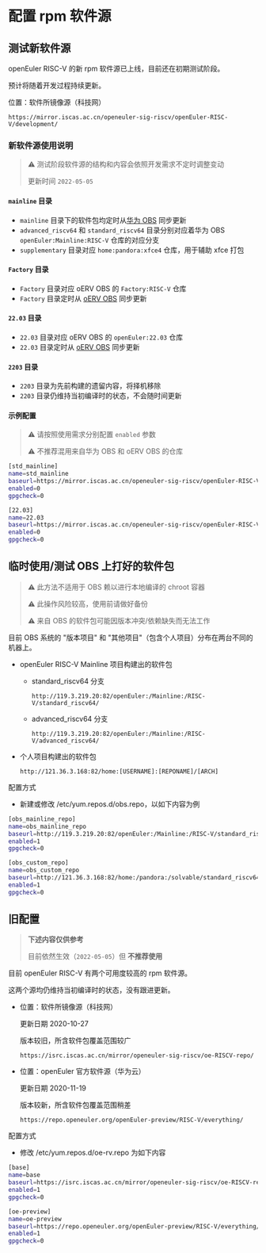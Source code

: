 # 配置 rpm 软件源

## 测试新软件源

openEuler RISC-V 的新 rpm 软件源已上线，目前还在初期测试阶段。

预计将随着开发过程持续更新。

位置：软件所镜像源（科技网）

`https://mirror.iscas.ac.cn/openeuler-sig-riscv/openEuler-RISC-V/development/`

### 新软件源使用说明

> ⚠️ 测试阶段软件源的结构和内容会依照开发需求不定时调整变动
>
> 更新时间 `2022-05-05`

#### `mainline` 目录

- `mainline` 目录下的软件包均定时从[华为 OBS](https://build.openeuler.org) 同步更新
- `advanced_riscv64` 和 `standard_riscv64` 目录分别对应着华为 OBS `openEuler:Mainline:RISC-V` 仓库的对应分支
- `supplementary` 目录对应 `home:pandora:xfce4` 仓库，用于辅助 xfce 打包

#### `Factory` 目录

- `Factory` 目录对应 oERV OBS 的 `Factory:RISC-V` 仓库
- `Factory` 目录定时从 [oERV OBS](https://build.tarsier-infra.com/) 同步更新

#### `22.03` 目录

- `22.03` 目录对应 oERV OBS 的 `openEuler:22.03` 仓库
- `22.03` 目录定时从 [oERV OBS](https://build.tarsier-infra.com/) 同步更新

#### `2203` 目录

- `2203` 目录为先前构建的遗留内容，将择机移除
- `2203` 目录仍维持当初编译时的状态，不会随时间更新

#### 示例配置

> ⚠️ 请按照使用需求分别配置 `enabled` 参数
>
> ⚠️ 不推荐混用来自华为 OBS 和 oERV OBS 的仓库

``` bash
[std_mainline]
name=std_mainline
baseurl=https://mirror.iscas.ac.cn/openeuler-sig-riscv/openEuler-RISC-V/development/mainline/standard_riscv64/
enabled=0
gpgcheck=0

[22.03]
name=22.03
baseurl=https://mirror.iscas.ac.cn/openeuler-sig-riscv/openEuler-RISC-V/development/22.03/
enabled=0
gpgcheck=0
```

## 临时使用/测试 OBS 上打好的软件包

> ⚠️ 此方法不适用于 OBS 赖以进行本地编译的 chroot 容器
>
> ⚠️ 此操作风险较高，使用前请做好备份
>
> ⚠️ 来自 OBS 的软件包可能因版本冲突/依赖缺失而无法工作

目前 OBS 系统的 "版本项目" 和 "其他项目"（包含个人项目）分布在两台不同的机器上。

- openEuler RISC-V Mainline 项目构建出的软件包
  - standard_riscv64 分支

    `http://119.3.219.20:82/openEuler:/Mainline:/RISC-V/standard_riscv64/`

  - advanced_riscv64 分支

    `http://119.3.219.20:82/openEuler:/Mainline:/RISC-V/advanced_riscv64/`

- 个人项目构建出的软件包

    `http://121.36.3.168:82/home:[USERNAME]:[REPONAME]/[ARCH]`

配置方式

- 新建或修改 /etc/yum.repos.d/obs.repo，以如下内容为例

``` bash
[obs_mainline_repo]
name=obs_mainline_repo
baseurl=http://119.3.219.20:82/openEuler:/Mainline:/RISC-V/standard_riscv64/
enabled=1
gpgcheck=0

[obs_custom_repo]
name=obs_custom_repo
baseurl=http://121.36.3.168:82/home:/pandora:/solvable/standard_riscv64/
enabled=1
gpgcheck=0
```

## 旧配置

> **下述内容仅供参考**
>
> 目前依然生效（`2022-05-05`）但 **不推荐使用**

目前 openEuler RISC-V 有两个可用度较高的 rpm 软件源。

这两个源均仍维持当初编译时的状态，没有跟进更新。

- 位置：软件所镜像源（科技网）

    更新日期 2020-10-27

    版本较旧，所含软件包覆盖范围较广
  
  `https://isrc.iscas.ac.cn/mirror/openeuler-sig-riscv/oe-RISCV-repo/`

- 位置：openEuler 官方软件源（华为云）

    更新日期 2020-11-19

    版本较新，所含软件包覆盖范围稍差

  `https://repo.openeuler.org/openEuler-preview/RISC-V/everything/`

配置方式

- 修改 /etc/yum.repos.d/oe-rv.repo 为如下内容

``` bash
[base]
name=base
baseurl=https://isrc.iscas.ac.cn/mirror/openeuler-sig-riscv/oe-RISCV-repo/
enabled=1
gpgcheck=0

[oe-preview]
name=oe-preview
baseurl=https://repo.openeuler.org/openEuler-preview/RISC-V/everything/
enabled=1
gpgcheck=0
```